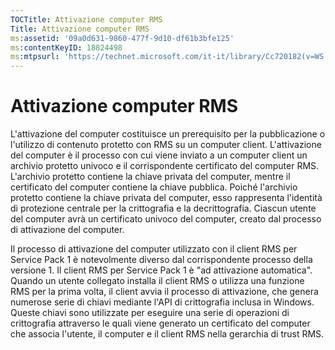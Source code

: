 ```yaml
---
TOCTitle: Attivazione computer RMS
Title: Attivazione computer RMS
ms:assetid: '09a0d631-9860-477f-9d10-df61b3bfe125'
ms:contentKeyID: 18824498
ms:mtpsurl: 'https://technet.microsoft.com/it-it/library/Cc720182(v=WS.10)'
---
```


Attivazione computer RMS
========================

L'attivazione del computer costituisce un prerequisito per la pubblicazione o l'utilizzo di contenuto protetto con RMS su un computer client. L'attivazione del computer è il processo con cui viene inviato a un computer client un archivio protetto univoco e il corrispondente certificato del computer RMS. L'archivio protetto contiene la chiave privata del computer, mentre il certificato del computer contiene la chiave pubblica. Poiché l'archivio protetto contiene la chiave privata del computer, esso rappresenta l'identità di protezione centrale per la crittografia e la decrittografia. Ciascun utente del computer avrà un certificato univoco del computer, creato dal processo di attivazione del computer.

Il processo di attivazione del computer utilizzato con il client RMS per Service Pack 1 è notevolmente diverso dal corrispondente processo della versione 1. Il client RMS per Service Pack 1 è "ad attivazione automatica". Quando un utente collegato installa il client RMS o utilizza una funzione RMS per la prima volta, il client avvia il processo di attivazione, che genera numerose serie di chiavi mediante l'API di crittografia inclusa in Windows. Queste chiavi sono utilizzate per eseguire una serie di operazioni di crittografia attraverso le quali viene generato un certificato del computer che associa l'utente, il computer e il client RMS nella gerarchia di trust RMS.
